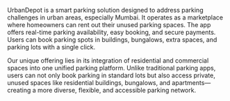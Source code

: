 UrbanDepot is a smart parking solution designed to address parking challenges in urban areas, especially Mumbai. It operates as a marketplace where homeowners can rent out their unused parking spaces. The app offers real-time parking availability, easy booking, and secure payments. Users can book parking spots in buildings, bungalows, extra spaces, and parking lots with a single click.

Our  unique offering lies in its integration of residential and commercial spaces into one unified parking platform. Unlike traditional parking apps, users can not only book parking in standard lots but also access private, unused spaces like residential buildings, bungalows, and apartments—creating a more diverse, flexible, and accessible parking network.
